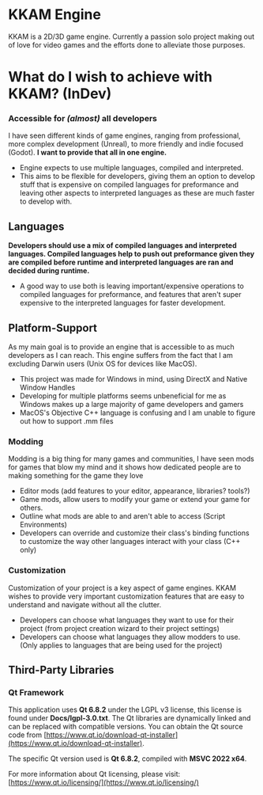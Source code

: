 # KKAM Engine

KKAM is a 2D/3D game engine. Currently a passion solo project making out of love for video games and the efforts done to alleviate those purposes.

# What do I wish to achieve with KKAM? (InDev)
### Accessible for *(almost)* all developers
I have seen different kinds of game engines, ranging from professional, more complex development (Unreal), to more friendly and indie focused (Godot). **I want to provide that all in one engine.**
* Engine expects to use multiple languages, compiled and interpreted.
* This aims to be flexible for developers, giving them an option to develop stuff that is expensive on compiled languages for preformance and leaving other aspects to interpreted languages as these are much faster to develop with.

## Languages
**Developers should use a mix of compiled languages and interpreted languages. Compiled languages help to push out preformance given they are compiled before runtime and interpreted languages are ran and decided during runtime.**
* A good way to use both is leaving important/expensive operations to compiled languages for preformance, and features that aren't super expensive to the interpreted languages for faster development.

## Platform-Support
As my main goal is to provide an engine that is accessible to as much developers as I can reach. This engine suffers from the fact that I am excluding Darwin users (Unix OS for devices like MacOS).
* This project was made for Windows in mind, using DirectX and Native Window Handles
* Developing for multiple platforms seems unbeneficial for me as Windows makes up a large majority of game developers and gamers
* MacOS's Objective C++ language is confusing and I am unable to figure out how to support .mm files

### Modding
Modding is a big thing for many games and communities, I have seen mods for games that blow my mind and it shows how dedicated people are to making something for the game they love
* Editor mods (add features to your editor, appearance, libraries? tools?)
* Game mods, allow users to modify your game or extend your game for others.
* Outline what mods are able to and aren't able to access (Script Environments)
* Developers can override and customize their class's binding functions to customize the way other languages interact with your class (C++ only)

### Customization
Customization of your project is a key aspect of game engines. KKAM wishes to provide very important customization features that are easy to understand and navigate without all the clutter.
* Developers can choose what languages they want to use for their project (from project creation wizard to their project settings)
* Developers can choose what languages they allow modders to use. (Only applies to languages that are being used for the project)

## Third-Party Libraries

### Qt Framework
This application uses **Qt 6.8.2** under the LGPL v3 license, this license is found under **Docs/lgpl-3.0.txt**. The Qt libraries are dynamically linked and can be replaced with compatible versions. You can obtain the Qt source code from [https://www.qt.io/download-qt-installer](https://www.qt.io/download-qt-installer).

The specific Qt version used is **Qt 6.8.2**, compiled with **MSVC 2022 x64**.

For more information about Qt licensing, please visit: [https://www.qt.io/licensing/](https://www.qt.io/licensing/)
